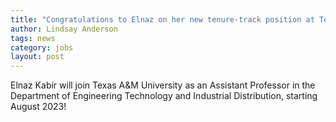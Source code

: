 ```yaml
---
title: "Congratulations to Elnaz on her new tenure-track position at Texas A&M University!"
author: Lindsay Anderson
tags: news
category: jobs
layout: post
---
```


Elnaz Kabir will join Texas A&M University as an Assistant Professor in the Department of Engineering Technology and Industrial Distribution, starting August 2023!